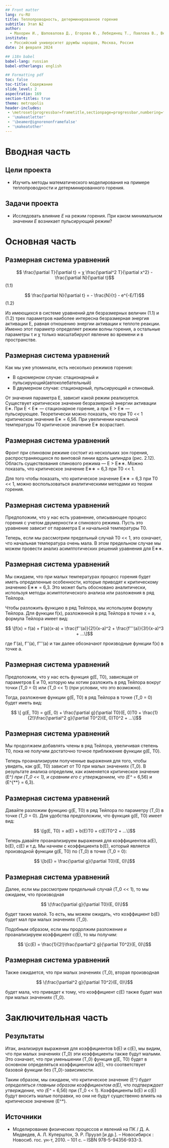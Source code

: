 ```yaml
---
## Front matter
lang: ru-RU
title: Теплопроводность, детерминированное горение
subtitle: Этап №2
author:
  - Махорин И., Шаповалова Д., Егорова Ю., Лебединец Т., Павлова В., Великоднева Е.
institute:
  - Российский университет дружбы народов, Москва, Россия
date: 24 февраля 2024

## i18n babel
babel-lang: russian
babel-otherlangs: english

## Formatting pdf
toc: false
toc-title: Содержание
slide_level: 2
aspectratio: 169
section-titles: true
theme: metropolis
header-includes:
 - \metroset{progressbar=frametitle,sectionpage=progressbar,numbering=fraction}
 - '\makeatletter'
 - '\beamer@ignorenonframefalse'
 - '\makeatother'
---
```


# Вводная часть

## Цели проекта

- Изучить методы математического моделирования на примере теплопроводности и детерминированного горения.

## Задачи проекта

- Исследовать влияние $E$ на режим горения. При каком минимальном значении $E$ возникает пульсирующий режим? 


# Основная часть

## Размерная система уравнений

$$ \frac{\partial T}{\partial t} = χ \frac{\partial^2 T}{\partial x^2} - \frac{\partial N}{\partial t}$$ (1.1)

$$ \frac{\partial N}{\partial t} = - \frac{N}{τ} - e^{-E/T}$$ (1.2)

Из имеющихся в системе уравнений для безразмерных величин (1.1) и (1.2) трех параметров наиболее интересна безразмерная энергия активации E, равная отношению энергии активации к теплоте реакции. Именно этот параметр определяет режим волны горения, а остальные параметры τ и χ только масштабируют явление во времени и в пространстве.

## Размерная система уравнений

Как мы уже упоминали, есть несколько режимов горения:

- В одномерном случае: стационарный и пульсирующий(автоколебательный)
- В двумерном случае: стационарный, пульсирующий и спиновый.

От значения параметра E, зависит какой режим реализуется. Существует критическое значение безразмерной энергии активации E∗. При E < E∗ — стационарное горение, а при E > E∗ — пульсирующее. Теоретически можно показать, что при T0 << 1 критическое значение E∗ = 6,56. При увеличении начальной температуры T0 критическое значение E∗ возрастает.


## Размерная система уравнений

Фронт при спиновом режиме состоит из нескольких зон горения, распространяющихся по винтовой линии вдоль цилиндра (рис. 2.12). Область существования спинового режима — E > E∗∗. Можно показать, что критическое значение E∗∗ = 6,3 при T0 << 1.

Для того чтобы показать, что критическое значение E∗∗ = 6,3 при T0 << 1, можно воспользоваться аналитическими методами из теории горения.


## Размерная система уравнений

Предположим, что у нас есть уравнение, описывающее процесс горения с учетом двумерности и спинового режима. Пусть это уравнение зависит от параметра E и начальной температуры T0.

Теперь, если мы рассмотрим предельный случай T0 << 1, это означает, что начальная температура очень мала. В этом предельном случае мы можем провести анализ асимптотических решений уравнения для E∗∗.


## Размерная система уравнений

Мы ожидаем, что при малых температурах процесс горения будет иметь определенные особенности, которые приводят к критическому значению E∗∗ = 6,3. Это может быть обосновано аналитически, используя методы асимптотического анализа или разложения в ряд Тейлора.

Чтобы разложить функцию в ряд Тейлора, мы используем формулу Тейлора. Для функции f(x), разложенной в ряд Тейлора в точке x = a, формула Тейлора имеет вид:

$$ \[f(x) = f(a) + f'(a)(x-a) + \frac{f''(a)}{2!}(x-a)^2 + \frac{f'''(a)}{3!}(x-a)^3 + ...\]$$

где f'(a), f''(a), f'''(a) и так далее обозначают производные функции f(x) в точке a.

## Размерная система уравнений

Предположим, что у нас есть функция g(E, T0), зависящая от параметров E и T0, которую мы хотим разложить в ряд Тейлора вокруг точки \(T_0 = 0\) или \(T_0 << 1\) (при условии, что это возможно).

Тогда, разложение функции g(E, T0) в ряд Тейлора в точке \(T_0 = 0\) будет иметь вид:

$$ \[ g(E, T0) = g(E, 0) + \frac{\partial g}{\partial T0}(E, 0)T0 + \frac{1}{2!}\frac{\partial^2 g}{\partial T0^2}(E, 0)T0^2 + ...\]$$

## Размерная система уравнений 

Мы продолжаем добавлять члены в ряд Тейлора, увеличивая степень T0, пока не получим достаточно точное приближение функции g(E, T0).

Теперь проанализируем полученные выражения для того, чтобы увидеть, как g(E, T0) зависит от T0 при малых значениях \(T_0\). В результате анализа определим, как изменяется критическое значение \(E^*\) при \(T_0 << 1\), и сравним его с утверждением, что \(E^* = 6,56\) и \(E^{**} = 6,3\).

## Размерная система уравнений

Давайте разложим функцию g(E, T0) в ряд Тейлора по параметру \(T_0\) в точке \(T_0 = 0\). Для удобства предположим, что функция g(E, T0) имеет вид:

$$ \[g(E, T0) = a(E) + b(E)T0 + c(E)T0^2 + ...\]$$

Теперь давайте проанализируем выражения для коэффициентов a(E), b(E), c(E) и т.д. Мы начнем с коэффициента b(E), который является производной функции g(E, T0) по \(T_0\) в точке \(T_0 = 0\):

$$ \[b(E) = \frac{\partial g}{\partial T0}(E, 0)\]$$


## Размерная система уравнений

Далее, если мы рассмотрим предельный случай \(T_0 << 1\), то мы ожидаем, что производная 

$$ \(\frac{\partial g}{\partial T0}(E, 0)\)$$ 

будет также малой. То есть, мы можем ожидать, что коэффициент b(E) будет мал при малых значениях \(T_0\).

Подобным образом, если мы продолжим разложение и проанализируем коэффициент c(E), то мы получим:

$$ \[c(E) = \frac{1}{2!}\frac{\partial^2 g}{\partial T0^2}(E, 0)\]$$


## Размерная система уравнений

Также ожидается, что при малых значениях \(T_0\), вторая производная 

$$ \(\frac{\partial^2 g}{\partial T0^2}(E, 0)\)$$

будет мала, что приведет к тому, что коэффициент c(E) также будет мал при малых значениях \(T_0\).

# Заключительная часть

## Результаты

Итак, анализируя выражения для коэффициентов b(E) и c(E), мы видим, что при малых значениях \(T_0\) эти коэффициенты также будут малыми. Это означает, что при уменьшении \(T_0\) функция g(E, T0) будет в основном определяться коэффициентом a(E), что соответствует базовой функции без \(T_0\)-зависимости.

Таким образом, мы ожидаем, что критическое значение \(E^*\) будет определяться главным образом коэффициентом a(E), что подтверждает утверждение, что \(E^* = 6,56\) при \(T_0 << 1\). Коэффициенты b(E) и c(E) будут вносить малые поправки, но они не будут существенно влиять на критическое значение \(E^*\).


## Источники

- Моделирование физических процессов и явлений на ПК / Д. А. Медведев, А. Л. Куперштох, Э. Р. Прууэл [и др.]. – Новосибирск : Новосиб. гос. ун-т, 2010. – 101 с. – ISBN 978-5-94356-933-3.